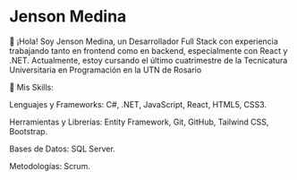 
# Jenson Medina

👋 ¡Hola! Soy Jenson Medina, un Desarrollador Full Stack con experiencia trabajando tanto en frontend como en backend, especialmente con React y .NET. Actualmente, estoy cursando el último cuatrimestre de la Tecnicatura Universitaria en Programación en la UTN de Rosario


🔧 Mis Skills:

Lenguajes y Frameworks: C#, .NET, JavaScript, React, HTML5, CSS3.

Herramientas y Librerías: Entity Framework, Git, GitHub, Tailwind CSS, Bootstrap.

Bases de Datos: SQL Server.

Metodologías: Scrum.


